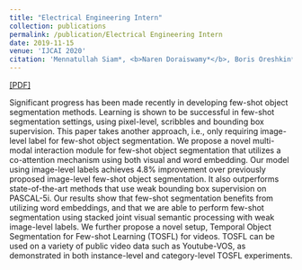 ```yaml
---
title: "Electrical Engineering Intern"
collection: publications
permalink: /publication/Electrical Engineering Intern
date: 2019-11-15
venue: 'IJCAI 2020'
citation: 'Mennatullah Siam*, <b>Naren Doraiswamy*</b>, Boris Oreshkin*, Hengshuai Yao, Martin Jagersand.(2019). <i>Accepted in IJCAI 2020</i>.'
---
```

[[PDF]](https://arxiv.org/abs/2001.09540)


Significant progress has been made recently in developing few-shot object segmentation methods. Learning is shown to be successful in few-shot segmentation settings, using pixel-level, scribbles and bounding box supervision. This paper takes another approach, i.e., only requiring image-level label for few-shot object segmentation. We propose a novel multi-modal interaction module for few-shot object segmentation that utilizes a co-attention mechanism using both visual and word embedding. Our model using image-level labels achieves 4.8% improvement over previously proposed image-level few-shot object segmentation. It also outperforms state-of-the-art methods that use weak bounding box supervision on PASCAL-5i. Our results show that few-shot segmentation benefits from utilizing word embeddings, and that we are able to perform few-shot segmentation using stacked joint visual semantic processing with weak image-level labels. We further propose a novel setup, Temporal Object Segmentation for Few-shot Learning (TOSFL) for videos. TOSFL can be used on a variety of public video data such as Youtube-VOS, as demonstrated in both instance-level and category-level TOSFL experiments.
